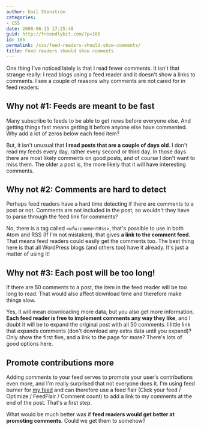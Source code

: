 ```yaml
---
author: Emil Stenström
categories:
- CSS
date: 2008-06-15 17:25:48
guid: http://friendlybit.com/?p=165
id: 165
permalink: /css/feed-readers-should-show-comments/
title: Feed readers should show comments
---
```


One thing I've noticed lately is that I read fewer comments. It isn't that strange really: I read blogs using a feed reader and it doesn't show a links to comments. I see a couple of reasons why comments are not cared for in feed readers:

## Why not #1: Feeds are meant to be fast

Many subscribe to feeds to be able to get news before everyone else. And getting things fast means getting it before anyone else have commented. Why add a lot of zeros below each feed item?

But, it isn't unusual that **I read posts that are a couple of days old**. I don't read my feeds every day, rather every second or third day. In those days there are most likely comments on good posts, and of course I don't want to miss them. The older a post is, the more likely that it will have interesting comments.

## Why not #2: Comments are hard to detect

Perhaps feed readers have a hard time detecting if there are comments to a post or not. Comments are not included in the post, so wouldn't they have to parse through the feed link for comments?

No, there is a tag called `<wfw:commentRss>`, that's possible to use in both Atom and RSS (If I'm not mistaken), that gives **a link to the comment feed**. That means feed readers could easily get the comments too. The best thing here is that all WordPress blogs (and others too) have it already. It's just a matter of using it!

## Why not #3: Each post will be too long!

If there are 50 comments to a post, the item in the feed reader will be too long to read. That would also affect download time and therefore make things slow.

Yes, it will mean downloading more data, but you also get more information. **Each feed reader is free to implement comments any way they like**, and I doubt it will be to expand the original post with all 50 comments. I little link that expands comments (don't download any extra data until you expand)? Only show the first five, and a link to the page for more? There's lots of good options here.

## Promote contributions more

Adding comments to your feed serves to promote your user's contributions even more, and I'm really surprised that not everyone does it. I'm using feed burner for [my feed](/feed/) and can therefore use a feed flair (Click your feed / Optimize / FeedFlair / Comment count) to add a link to my comments at the end of the post. That's a first step.

What would be much better was if **feed readers would get better at promoting comments**. Could we get them to somehow?
